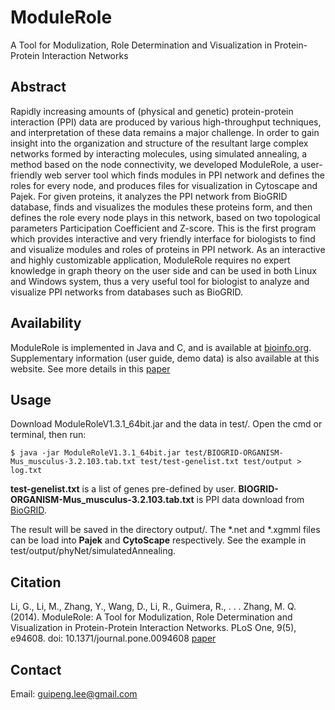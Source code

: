 ModuleRole
==========

A Tool for Modulization, Role Determination and Visualization in Protein-Protein Interaction Networks



Abstract
--------

Rapidly increasing amounts of (physical and genetic) protein-protein interaction (PPI) data are produced by various high-throughput techniques, and interpretation of these data remains a major challenge. In order to gain insight into the organization and structure of the resultant large complex networks formed by interacting molecules, using simulated annealing, a method based on the node connectivity, we developed ModuleRole, a user-friendly web server tool which finds modules in PPI network and defines the roles for every node, and produces files for visualization in Cytoscape and Pajek. For given proteins, it analyzes the PPI network from BioGRID database, finds and visualizes the modules these proteins form, and then defines the role every node plays in this network, based on two topological parameters Participation Coefficient and Z-score. This is the first program which provides interactive and very friendly interface for biologists to find and visualize modules and roles of proteins in PPI network. As an interactive and highly customizable application, ModuleRole requires no expert knowledge in graph theory on the user side and can be used in both Linux and Windows system, thus a very useful tool for biologist to analyze and visualize PPI networks from databases such as BioGRID.


Availability
------------

ModuleRole is implemented in Java and C, and is available at [bioinfo.org](http://www.bioinfo.org/modulerole/index.php). Supplementary information (user guide, demo data) is also available at this website. See more details in this [paper](http://www.plosone.org/article/info%3Adoi%2F10.1371%2Fjournal.pone.0094608)

Usage
-----
Download ModuleRoleV1.3.1_64bit.jar and the data in test/. Open the cmd or terminal, then run:

    $ java -jar ModuleRoleV1.3.1_64bit.jar test/BIOGRID-ORGANISM-Mus_musculus-3.2.103.tab.txt test/test-genelist.txt test/output > log.txt

**test-genelist.txt** is a list of genes pre-defined by user.
**BIOGRID-ORGANISM-Mus_musculus-3.2.103.tab.txt** is PPI data download from [BioGRID](http://thebiogrid.org/downloads/archives/Release%20Archive/BIOGRID-3.2.103/BIOGRID-ORGANISM-3.2.103.tab.zip).

The result will be saved in the directory output/. The \*.net and \*.xgmml files can be load into **Pajek** and **CytoScape** respectively. See the example in test/output/phyNet/simulatedAnnealing.


Citation
--------

Li, G., Li, M., Zhang, Y., Wang, D., Li, R., Guimera, R., . . . Zhang, M. Q. (2014). ModuleRole: A Tool for Modulization, Role Determination and Visualization in Protein-Protein Interaction Networks. PLoS One, 9(5), e94608. doi: 10.1371/journal.pone.0094608  [paper](http://www.plosone.org/article/info%3Adoi%2F10.1371%2Fjournal.pone.0094608)


Contact
-------

Email:  guipeng.lee@gmail.com
